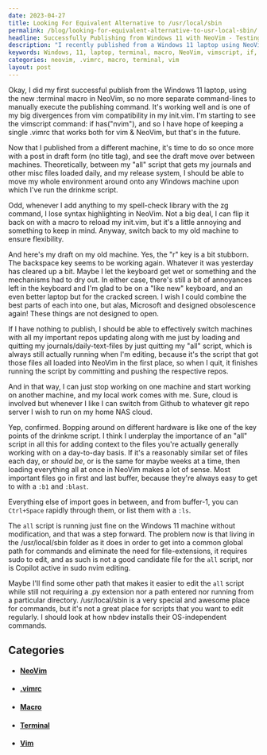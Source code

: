 ```yaml
---
date: 2023-04-27
title: Looking For Equivalent Alternative to /usr/local/sbin
permalink: /blog/looking-for-equivalent-alternative-to-usr-local-sbin/
headline: Successfully Publishing from Windows 11 with NeoVim - Testing and Troubleshooting Drafts
description: "I recently published from a Windows 11 laptop using NeoVim's new terminal macro and I'm starting to see the vimscript command: if has('nvim'). With this, I'm hoping to have a single .vimrc that works for both vim and NeoVim. I tested moving a draft post between machines and it worked, but I noticed that when I add anything to my spell-check library with the zg command, I lose syntax highlighting in NeoVim."
keywords: Windows, 11, laptop, terminal, macro, NeoVim, vimscript, if, has, nvim, single, .vimrc, vim, draft, post, machines, zg, command, spell-check, library, syntax, highlighting, switch
categories: neovim, .vimrc, macro, terminal, vim
layout: post
---
```


Okay, I did my first successful publish from the Windows 11 laptop, using the
new :terminal macro in NeoVim, so no more separate command-lines to manually
execute the publishing command. It's working well and is one of my big
divergences from vim compatibility in my init.vim. I'm starting to see the
vimscript command: if has("nvim"), and so I have hope of keeping a single
.vimrc that works both for vim & NeoVim, but that's in the future.

Now that I published from a different machine, it's time to do so once more
with a post in draft form (no title tag), and see the draft move over between
machines. Theoretically, between my "all" script that gets my journals and
other misc files loaded daily, and my release system, I should be able to move
my whole environment around onto any Windows machine upon which I've run the
drinkme script.

Odd, whenever I add anything to my spell-check library with the zg command, I
lose syntax highlighting in NeoVim. Not a big deal, I can flip it back on with
a macro to reload my init.vim, but it's a little annoying and something to keep
in mind. Anyway, switch back to my old machine to ensure flexibility.

And here's my draft on my old machine. Yes, the "r" key is a bit stubborn. The
backspace key seems to be working again. Whatever it was yesterday has cleared
up a bit. Maybe I let the keyboard get wet or something and the mechanisms had
to dry out. In either case, there's still a bit of annoyances left in the
keyboard and I'm glad to be on a "like new" keyboard, and an even better laptop
but for the cracked screen. I wish I could combine the best parts of each into
one, but alas, Microsoft and designed obsolescence again! These things are not
designed to open.

If I have nothing to publish, I should be able to effectively switch machines
with all my important repos updating along with me just by loading and quitting
my journals/daily-text-files by just quitting my "all" script, which is always
still actually running when I'm editing, because it's the script that got those
files all loaded into NeoVim in the first place, so when I quit, it finishes
running the script by committing and pushing the respective repos.

And in that way, I can just stop working on one machine and start working on
another machine, and my local work comes with me. Sure, cloud is involved but
whenever I like I can switch from Github to whatever git repo server I wish to
run on my home NAS cloud.

Yep, confirmed. Bopping around on different hardware is like one of the key
points of the drinkme script. I think I underplay the importance of an "all"
script in all this for adding context to the files you're actually generally
working with on a day-to-day basis. If it's a reasonably similar set of files
each day, or *should be*, or is the same for maybe weeks at a time, then
loading everything all at once in NeoVim makes a lot of sense. Most important
files go in first and last buffer, because they're always easy to get to with a
`:b1` and `:blast`.

Everything else of import goes in between, and from buffer-1, you can
`Ctrl+Space` rapidly through them, or list them with a `:ls`.

The `all` script is running just fine on the Windows 11 machine without
modification, and that was a step forward. The problem now is that living in
the /usr/local/sbin folder as it does in order to get into a common global path
for commands and eliminate the need for file-extensions, it requires sudo to
edit, and as such is not a good candidate file for the `all` script, nor is
Copilot active in sudo nvim editing.

Maybe I'll find some other path that makes it easier to edit the `all` script
while still not requiring a .py extension nor a path entered nor running from a
particular directory. /usr/local/sbin is a very special and awesome place for
commands, but it's not a great place for scripts that you want to edit
regularly. I should look at how nbdev installs their OS-independent commands.


## Categories

<ul>
<li><h4><a href='/neovim/'>NeoVim</a></h4></li>
<li><h4><a href='/vimrc/'>.vimrc</a></h4></li>
<li><h4><a href='/macro/'>Macro</a></h4></li>
<li><h4><a href='/terminal/'>Terminal</a></h4></li>
<li><h4><a href='/vim/'>Vim</a></h4></li></ul>